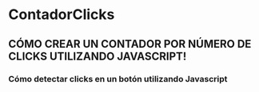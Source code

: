 # ContadorClicks

## CÓMO CREAR UN CONTADOR POR NÚMERO DE CLICKS UTILIZANDO JAVASCRIPT!

### Cómo detectar clicks en un botón utilizando Javascript
